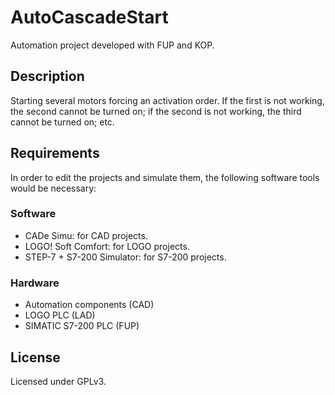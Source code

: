 # AutoCascadeStart

Automation project developed with FUP and KOP.

## Description

Starting several motors forcing an activation order. If the first is not working, the second cannot be turned on; if the second is not working, the third cannot be turned on; etc.

## Requirements

In order to edit the projects and simulate them, the following software tools would be necessary:

### Software

- CADe Simu: for CAD projects.
- LOGO! Soft Comfort: for LOGO projects.
- STEP-7 + S7-200 Simulator: for S7-200 projects.

### Hardware

- Automation components (CAD)
- LOGO PLC (LAD)
- SIMATIC S7-200 PLC (FUP)

## License

Licensed under GPLv3.
